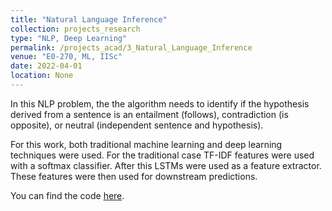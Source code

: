 ```yaml
---
title: "Natural Language Inference"
collection: projects_research
type: "NLP, Deep Learning"
permalink: /projects_acad/3_Natural_Language_Inference
venue: "E0-270, ML, IISc"
date: 2022-04-01
location: None
---
```


In this NLP problem, the the algorithm needs to identify if the hypothesis derived from a sentence is an entailment (follows), contradiction (is opposite), or neutral (independent sentence and hypothesis). 

For this work, both traditional machine learning and deep learning techniques were used. For the traditional case TF-IDF features were used with a softmax classifier. After this LSTMs were used as a feature extractor. These features were then used for downstream predictions.

You can find the code [here](https://github.com/mainak-biswas1999/Academic_Projects/tree/main/Natural%20Language%20Inference). 